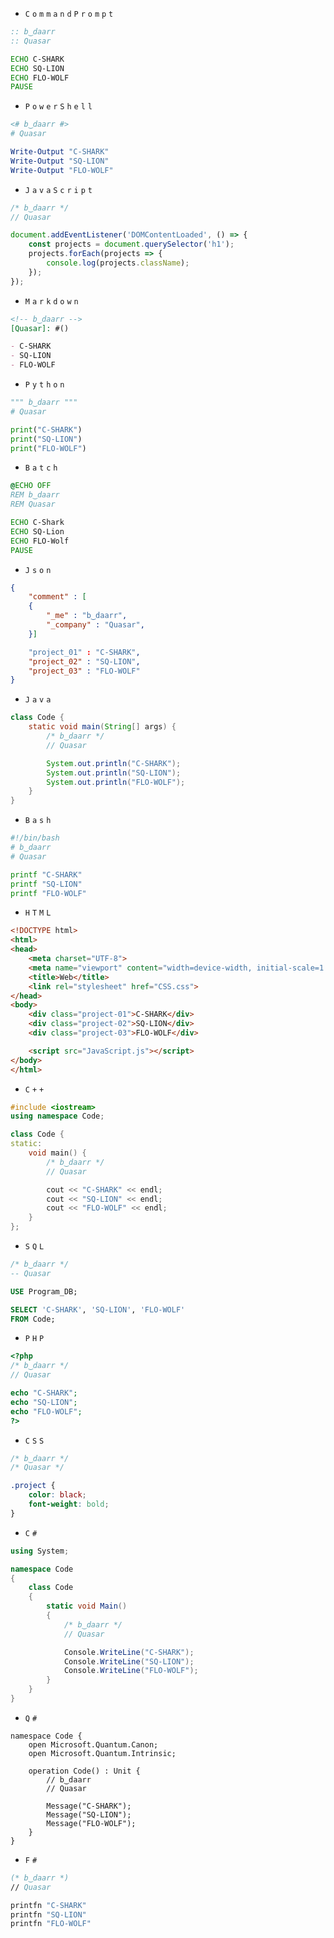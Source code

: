 - `C` `o` `m` `m` `a` `n` `d` `P` `r` `o` `m` `p` `t`
```cmd
:: b‿daarr
:: Quasar

ECHO C-SHARK
ECHO SQ-LION
ECHO FLO-WOLF
PAUSE
```
- `P` `o` `w` `e` `r` `S` `h` `e` `l` `l`
```ps1
<# b‿daarr #>
# Quasar

Write-Output "C-SHARK"
Write-Output "SQ-LION"
Write-Output "FLO-WOLF"
```
- `J` `a` `v` `a` `S` `c` `r` `i` `p` `t`
```js
/* b‿daarr */
// Quasar

document.addEventListener('DOMContentLoaded', () => {
    const projects = document.querySelector('h1');
    projects.forEach(projects => {
        console.log(projects.className);
    });
});
```
- `M` `a` `r` `k` `d` `o` `w` `n`
```md
<!-- b‿daarr -->
[Quasar]: #()

- C-SHARK
- SQ-LION
- FLO-WOLF
```
- `P` `y` `t` `h` `o` `n`
```py
""" b‿daarr """
# Quasar

print("C-SHARK")
print("SQ-LION")
print("FLO-WOLF")
```
- `B` `a` `t` `c` `h`
```bat
@ECHO OFF
REM b‿daarr
REM Quasar

ECHO C-Shark
ECHO SQ-Lion
ECHO FLO-Wolf
PAUSE
```
- `J` `s` `o` `n`
```json
{
    "comment" : [
    {
        "_me" : "b‿daarr",
        "_company" : "Quasar",
    }]

    "project_01" : "C-SHARK",
    "project_02" : "SQ-LION",
    "project_03" : "FLO-WOLF"
}
```
- `J` `a` `v` `a`
```java
class Code {
    static void main(String[] args) {
        /* b‿daarr */
        // Quasar

        System.out.println("C-SHARK");
        System.out.println("SQ-LION");
        System.out.println("FLO-WOLF");
    }
}
```
- `B` `a` `s` `h`
```sh
#!/bin/bash
# b‿daarr
# Quasar

printf "C-SHARK"
printf "SQ-LION"
printf "FLO-WOLF"
```
- `H` `T` `M` `L`
```html
<!DOCTYPE html>
<html>
<head>
    <meta charset="UTF-8">
    <meta name="viewport" content="width=device-width, initial-scale=1.0">
    <title>Web</title>
    <link rel="stylesheet" href="CSS.css">
</head>
<body>
    <div class="project-01">C-SHARK</div>
    <div class="project-02">SQ-LION</div>
    <div class="project-03">FLO-WOLF</div>

    <script src="JavaScript.js"></script>
</body>
</html>
```
- `C` `+` `+`
```cpp
#include <iostream>
using namespace Code;

class Code {
static:
    void main() {
        /* b‿daarr */
        // Quasar

        cout << "C-SHARK" << endl;
        cout << "SQ-LION" << endl;
        cout << "FLO-WOLF" << endl;
    }
};
```
- `S` `Q` `L`
```sql
/* b‿daarr */
-- Quasar

USE Program_DB;

SELECT 'C-SHARK', 'SQ-LION', 'FLO-WOLF'
FROM Code;
```
- `P` `H` `P`
```php
<?php
/* b‿daarr */
// Quasar

echo "C-SHARK";
echo "SQ-LION";
echo "FLO-WOLF";
?>
```
- `C` `S` `S`
```css
/* b‿daarr */
/* Quasar */

.project {
    color: black;
    font-weight: bold;
}
```
- `C` `#`
```cs
using System;

namespace Code
{
    class Code
    {
        static void Main()
        {
            /* b‿daarr */
            // Quasar

            Console.WriteLine("C-SHARK");
            Console.WriteLine("SQ-LION");
            Console.WriteLine("FLO-WOLF");
        }
    }
}
```
- `Q` `#`
```qs
namespace Code {
    open Microsoft.Quantum.Canon;
    open Microsoft.Quantum.Intrinsic;

    operation Code() : Unit {
        // b‿daarr
        // Quasar

        Message("C-SHARK");
        Message("SQ-LION");
        Message("FLO-WOLF");
    }
}
```
- `F` `#`
```fs
(* b‿daarr *)
// Quasar 

printfn "C-SHARK"
printfn "SQ-LION"
printfn "FLO-WOLF"
```
